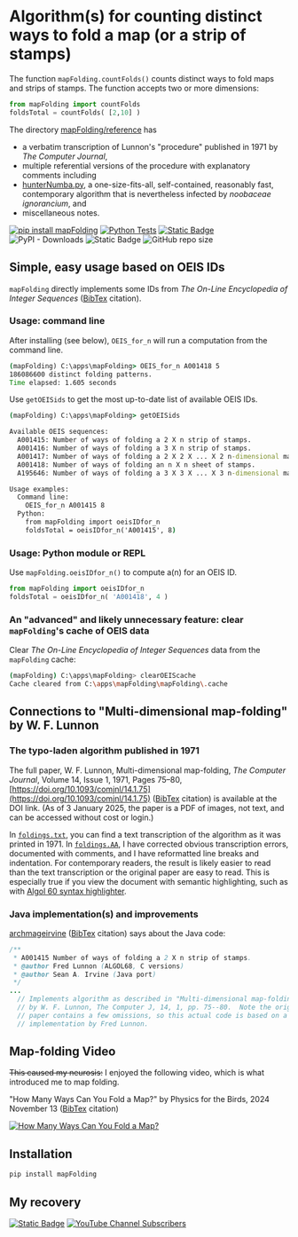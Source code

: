# Algorithm(s) for counting distinct ways to fold a map (or a strip of stamps)

The function `mapFolding.countFolds()` counts distinct ways to fold maps and strips of stamps. The function accepts two or more dimensions:

```python
from mapFolding import countFolds
foldsTotal = countFolds( [2,10] )
```

The directory [mapFolding/reference](https://github.com/hunterhogan/mapFolding/blob/main/mapFolding/reference) has

- a verbatim transcription of Lunnon's "procedure" published in 1971 by _The Computer Journal_,
- multiple referential versions of the procedure with explanatory comments including
- [hunterNumba.py](https://github.com/hunterhogan/mapFolding/blob/main/mapFolding/reference), a one-size-fits-all, self-contained, reasonably fast, contemporary algorithm that is nevertheless infected by _noobaceae ignorancium_, and
- miscellaneous notes.

[![pip install mapFolding](https://img.shields.io/badge/pip%20install-mapFolding-gray.svg?colorB=3b434b)](https://pypi.org/project/mapFolding/) [![Python Tests](https://github.com/hunterhogan/mapFolding/actions/workflows/pythonTests.yml/badge.svg)](https://github.com/hunterhogan/mapFolding/actions/workflows/pythonTests.yml) [![Static Badge](https://img.shields.io/badge/stinkin'%20badges-don't%20need-b98e5e)](https://youtu.be/g6f_miE91mk&t=4) ![PyPI - Downloads](https://img.shields.io/pypi/dd/mapFolding) ![Static Badge](https://img.shields.io/badge/issues-I%20have%20them-brightgreen) ![GitHub repo size](https://img.shields.io/github/repo-size/hunterhogan/mapFolding)

## Simple, easy usage based on OEIS IDs

`mapFolding` directly implements some IDs from _The On-Line Encyclopedia of Integer Sequences_ ([BibTex](https://github.com/hunterhogan/mapFolding/blob/main/mapFolding/citations/oeis.bibtex) citation).

### Usage: command line

After installing (see below), `OEIS_for_n` will run a computation from the command line.

```cmd
(mapFolding) C:\apps\mapFolding> OEIS_for_n A001418 5
186086600 distinct folding patterns.
Time elapsed: 1.605 seconds
```

Use `getOEISids` to get the most up-to-date list of available OEIS IDs.

```cmd
(mapFolding) C:\apps\mapFolding> getOEISids

Available OEIS sequences:
  A001415: Number of ways of folding a 2 X n strip of stamps.
  A001416: Number of ways of folding a 3 X n strip of stamps.
  A001417: Number of ways of folding a 2 X 2 X ... X 2 n-dimensional map.
  A001418: Number of ways of folding an n X n sheet of stamps.
  A195646: Number of ways of folding a 3 X 3 X ... X 3 n-dimensional map.

Usage examples:
  Command line:
    OEIS_for_n A001415 8
  Python:
    from mapFolding import oeisIDfor_n
    foldsTotal = oeisIDfor_n('A001415', 8)
```

### Usage: Python module or REPL

Use `mapFolding.oeisIDfor_n()` to compute a(n) for an OEIS ID.

```python
from mapFolding import oeisIDfor_n
foldsTotal = oeisIDfor_n( 'A001418', 4 )
```

### An "advanced" and likely unnecessary feature: clear `mapFolding`'s cache of OEIS data

Clear _The On-Line Encyclopedia of Integer Sequences_ data from the `mapFolding` cache:

```sh
(mapFolding) C:\apps\mapFolding> clearOEIScache
Cache cleared from C:\apps\mapFolding\mapFolding\.cache
```

## Connections to "Multi-dimensional map-folding" by W. F. Lunnon

### The typo-laden algorithm published in 1971

The full paper, W. F. Lunnon, Multi-dimensional map-folding, _The Computer Journal_, Volume 14, Issue 1, 1971, Pages 75–80, [https://doi.org/10.1093/comjnl/14.1.75](https://doi.org/10.1093/comjnl/14.1.75) ([BibTex](https://github.com/hunterhogan/mapFolding/blob/main/mapFolding/citations/Lunnon.bibtex) citation) is available at the DOI link. (As of 3 January 2025, the paper is a PDF of images, not text, and can be accessed without cost or login.)

In [`foldings.txt`](https://github.com/hunterhogan/mapFolding/blob/main/mapFolding/reference/foldings.txt), you can find a text transcription of the algorithm as it was printed in 1971. In [`foldings.AA`](https://github.com/hunterhogan/mapFolding/blob/main/mapFolding/reference/foldings.AA), I have corrected obvious transcription errors, documented with comments, and I have reformatted line breaks and indentation. For contemporary readers, the result is likely easier to read than the text transcription or the original paper are easy to read. This is especially true if you view the document with semantic highlighting, such as with [Algol 60 syntax highlighter](https://github.com/PolariTOON/language-algol60).

### Java implementation(s) and improvements

[archmageirvine](https://github.com/archmageirvine/joeis/blob/80e3e844b11f149704acbab520bc3a3a25ac34ff/src/irvine/oeis/a001/A001415.java) ([BibTex](https://github.com/hunterhogan/mapFolding/blob/main/mapFolding/citations/jOEIS.bibtex) citation) says about the Java code:

```java
/**
 * A001415 Number of ways of folding a 2 X n strip of stamps.
 * @author Fred Lunnon (ALGOL68, C versions)
 * @author Sean A. Irvine (Java port)
 */
...
  // Implements algorithm as described in "Multi-dimensional map-folding",
  // by W. F. Lunnon, The Computer J, 14, 1, pp. 75--80.  Note the original
  // paper contains a few omissions, so this actual code is based on a C
  // implementation by Fred Lunnon.
```

## Map-folding Video

~~This caused my neurosis:~~ I enjoyed the following video, which is what introduced me to map folding.

"How Many Ways Can You Fold a Map?" by Physics for the Birds, 2024 November 13 ([BibTex](https://github.com/hunterhogan/mapFolding/blob/main/mapFolding/citations/Physics_for_the_Birds.bibtex) citation)

[![How Many Ways Can You Fold a Map?](https://i.ytimg.com/vi/sfH9uIY3ln4/hq720.jpg)](https://www.youtube.com/watch?v=sfH9uIY3ln4)

## Installation

```sh
pip install mapFolding
```

## My recovery

[![Static Badge](https://img.shields.io/badge/2011_August-Homeless_since-blue?style=flat)](https://HunterThinks.com/support)
[![YouTube Channel Subscribers](https://img.shields.io/youtube/channel/subscribers/UC3Gx7kz61009NbhpRtPP7tw)](https://www.youtube.com/@HunterHogan)
